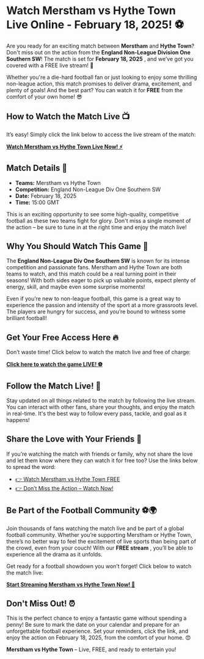 # Watch Merstham vs Hythe Town Live Online - February 18, 2025! ⚽

Are you ready for an exciting match between **Merstham** and **Hythe Town**? Don't miss out on the action from the **England Non-League Division One Southern SW**! The match is set for **February 18, 2025** , and we’ve got you covered with a FREE live stream! 📅

Whether you're a die-hard football fan or just looking to enjoy some thrilling non-league action, this match promises to deliver drama, excitement, and plenty of goals! And the best part? You can watch it for **FREE** from the comfort of your own home! 😎

## How to Watch the Match Live 📺

It’s easy! Simply click the link below to access the live stream of the match:

[**Watch Merstham vs Hythe Town Live Now! ⚡**](https://tinyurl.com/livestreamfreeo?st=Merstham+vs+Hythe+Town&si=gh)

## Match Details 📅

- **Teams:** Merstham vs Hythe Town
- **Competition:** England Non-League Div One Southern SW
- **Date:** February 18, 2025
- **Time:** 15:00 GMT

This is an exciting opportunity to see some high-quality, competitive football as these two teams fight for glory. Don't miss a single moment of the action – be sure to tune in at the right time and enjoy the match live!

## Why You Should Watch This Game 👀

The **England Non-League Div One Southern SW** is known for its intense competition and passionate fans. Merstham and Hythe Town are both teams to watch, and this match could be a real turning point in their seasons! With both sides eager to pick up valuable points, expect plenty of energy, skill, and maybe even some surprise moments!

Even if you’re new to non-league football, this game is a great way to experience the passion and intensity of the sport at a more grassroots level. The players are hungry for success, and you’re bound to witness some brilliant football!

## Get Your Free Access Here 🔥

Don’t waste time! Click below to watch the match live and free of charge:

[**Click here to watch the game LIVE! ⚽**](https://tinyurl.com/livestreamfreeo?st=Merstham+vs+Hythe+Town&si=gh)

## Follow the Match Live! 📱

Stay updated on all things related to the match by following the live stream. You can interact with other fans, share your thoughts, and enjoy the match in real-time. It's the best way to follow every pass, tackle, and goal as it happens!

## Share the Love with Your Friends 🤩

If you’re watching the match with friends or family, why not share the love and let them know where they can watch it for free too? Use the links below to spread the word:

- [👉 Watch Merstham vs Hythe Town FREE](https://tinyurl.com/livestreamfreeo?st=Merstham+vs+Hythe+Town&si=gh)
- [👉 Don’t Miss the Action – Watch Now!](https://tinyurl.com/livestreamfreeo?st=Merstham+vs+Hythe+Town&si=gh)

## Be Part of the Football Community ⚽🌍

Join thousands of fans watching the match live and be part of a global football community. Whether you’re supporting Merstham or Hythe Town, there’s no better way to feel the excitement of live sports than being part of the crowd, even from your couch! With our **FREE stream** , you’ll be able to experience all the drama as it unfolds.

Get ready for a football showdown you won’t forget! Click below to watch the match live:

[**Start Streaming Merstham vs Hythe Town Now! 🎥**](https://tinyurl.com/livestreamfreeo?st=Merstham+vs+Hythe+Town&si=gh)

## Don't Miss Out! ⏰

This is the perfect chance to enjoy a fantastic game without spending a penny! Be sure to mark the date on your calendar and prepare for an unforgettable football experience. Set your reminders, click the link, and enjoy the action on February 18, 2025, from the comfort of your home. 😍

**Merstham vs Hythe Town** – Live, FREE, and ready to entertain you!
